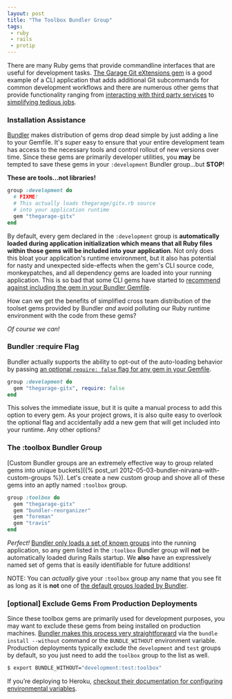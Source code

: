 ```yaml
---
layout: post
title: "The Toolbox Bundler Group"
tags:
 - ruby
 - rails
 - protip
---
```


There are many Ruby gems that provide commandline interfaces that are useful for development tasks.
[The Garage Git eXtensions gem](http://github.com/thegarage/thegarage-gitx) is a good example of a CLI
application that adds additional Git subcommands for common development workflows and there are numerous
other gems that provide functionality ranging from
[interacting with third party services](https://github.com/travis-ci/travis.rb) to
[simplifying tedious jobs](https://github.com/copiousfreetime/launchy).

### Installation Assistance

[Bundler](http://bundler.io/) makes distribution of gems drop dead simple
by just adding a line to your Gemfile.  It's *super* easy to ensure that your entire
development team has access to the necessary tools and control rollout of new versions over time.
Since these gems are primarily developer utilities, you **may** be tempted to save these
gems in your `:development` Bundler group...but **STOP**!

**These are tools...not libraries!**

```ruby
group :development do
  # FIXME!
  # This actually loads thegarage/gitx.rb source
  # into your application runtime
  gem "thegarage-gitx"
end
```

By default, every gem declared in the `:development` group is **automatically loaded
during application initialization which means that all Ruby files within those gems
will be included into your application**.  Not only does this bloat your
application's runtime environment, but it also has potential for nasty and unexpected
side-effects when the gem's CLI source code, monkeypatches, and all dependency gems
are loaded into your running application. This is so bad that some CLI gems have
started to [recommend against including the gem in your Bundler Gemfile](https://github.com/ddollar/foreman/commit/fe0d953a2858e2cddacc9a3aa54935d170caceda).

How can we get the benefits of simplified cross team distribution of the toolset
gems provided by Bundler *and* avoid polluting our Ruby runtime environment
with the code from these gems?

*Of course we can!*

### Bundler :require Flag

Bundler actually supports the ability to opt-out of the auto-loading behavior by passing
[an optional `require: false` flag for any gem in your Gemfile](http://bundler.io/v1.6/gemfile.html
).

```ruby
group :development do
  gem "thegarage-gitx", require: false
end
```

This solves the immediate issue, but it is quite a manual process to add this option to every gem.
As your project grows, it is also quite easy to overlook the optional flag and accidentally
add a new gem that will get included into your runtime.  Any other options?

### The :toolbox Bundler Group

[Custom Bundler groups are an extremely effective way to group related gems into unique buckets]({% post_url 2012-05-03-bundler-nirvana-with-custom-groups %}).
Let's create a new custom group and shove all of these gems into an aptly named `:toolbox` group.

```ruby
group :toolbox do
  gem "thegarage-gitx"
  gem "bundler-reorganizer"
  gem "foreman"
  gem "travis"
end
```

*Perfect!*  [Bundler only loads a set of known groups](http://bundler.io/v1.6/groups.html)
into the running application, so any gem listed in the `:toolbox` Bundler group will
**not** be automatically loaded during Rails startup.  We **also** have an
expressively named set of gems that is easily identifiable for future additions!

NOTE: You can *actually* give your `:toolbox` group any name that you see fit as long as it is
**not** one of [the default groups loaded by Bundler](http://bundler.io/v1.6/groups.html).

### [optional] Exclude Gems From Production Deployments

Since these toolbox gems are primarily used for development purposes, you may
want to exclude these gems from being installed on production machines.
[Bundler makes this process very straightforward](http://bundler.io/v1.6/groups.html)
via the `bundle install --without` command or the `BUNDLE_WITHOUT` environment
variable.  Production deployments typically exclude the `development` and `test`
groups by default, so you just need to add the `toolbox` group to the list as well.

```bash
$ export BUNDLE_WITHOUT="development:test:toolbox"
```

If you’re deploying to Heroku, [checkout their documentation for configuring environmental variables](https://devcenter.heroku.com/articles/bundler).
